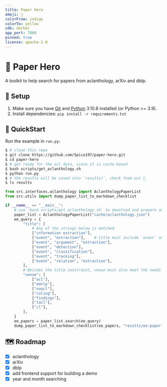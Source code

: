 ```yaml
---
title: Paper Hero
emoji: 💪
colorFrom: indigo
colorTo: yellow
sdk: docker
app_port: 7860
pinned: true
license: apache-2.0
---
```



# 💪 Paper Hero

A toolkit to help search for papers from aclanthology, arXiv and dblp.

## 🌴 Setup

1. Make sure you have [Git](https://git-scm.com/) and [Python](https://www.python.org/downloads/) 3.10.8 installed (or Python >= 3.9).
2. Install dependencies: `pip install -r requirements.txt`

## 🚀 QuickStart

Run the example in `run.py`:

```bash
$ # clone this repo
$ git clone https://github.com/Spico197/paper-hero.git
$ cd paper-hero
$ # get ready for the acl data, since it is cache-based
$ bash scripts/get_aclanthology.sh
$ python run.py
$ # the results will be saved into `results/`, check them out 🎉
$ ls results
```

```python
from src.interfaces.aclanthology import AclanthologyPaperList
from src.utils import dump_paper_list_to_markdown_checklist

if __name__ == "__main__":
    # use `bash scripts/get_aclanthology.sh` to download and prepare anthology data first
    paper_list = AclanthologyPaperList("cache/aclanthology.json")
    ee_query = {
        "title": [
            # Any of the strings below is matched
            ["information extraction"],
            ["event", "extraction"],    # title must include `event` and `extraction`
            ["event", "argument", "extraction"],
            ["event", "detection"],
            ["event", "classification"],
            ["event", "tracking"],
            ["event", "relation", "extraction"],
        ],
        # Besides the title constraint, venue must also meet the needs
        "venue": [
            ["acl"],
            ["emnlp"],
            ["naacl"],
            ["coling"],
            ["findings"],
            ["tacl"],
            ["cl"],
        ],
    }
    ee_papers = paper_list.search(ee_query)
    dump_paper_list_to_markdown_checklist(ee_papers, "results/ee-paper-list.md")
```

## 🗺️ Roadmap

- [x] aclanthology
- [x] arXiv
- [x] dblp
- [x] add frontend support for building a demo
- [x] year and month searching
